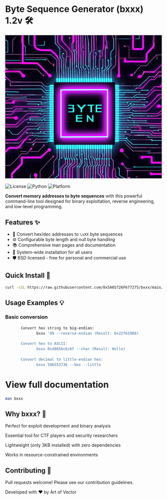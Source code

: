 # Byte Sequence Generator (bxxx) 1.2v 🛠️
![Banner](/image/1.2V.png)

![License](https://img.shields.io/badge/License-MIT-blue)
![Python](https://img.shields.io/badge/Python-3.6+-blue)
![Platform](https://img.shields.io/badge/Platform-Linux%20|%20macOS-lightgrey)

**Convert memory addresses to byte sequences** with this powerful command-line tool designed for binary exploitation, reverse engineering, and low-level programming.
## Features ✨

- 🔢 Convert hex/dec addresses to `\xXX` byte sequences
- ⚙️ Configurable byte length and null byte handling
- 📚 Comprehensive man pages and documentation
- 🐧 System-wide installation for all users
- 🛡️ BSD licensed - free for personal and commercial use

## Quick Install 🚀

```bash
curl -sSL https://raw.githubusercontent.com/0x5A65726F677275/bxxx/main/install.sh | sudo bash
```

## Usage Examples 💡
### Basic conversion
```bash
       Convert hex string to big-endian:
              bxxx '89 --reverse-endian (Result: 0x22f61988)

       Convert hex to ASCII:
              bxxx 0x48656c6c6f --char (Result: Hello)

       Convert decimal to little-endian hex:
              bxxx 586553736 --hex --little
```

# View full documentation
```bash
man bxxx
```
## Why bxxx? 🤔
Perfect for exploit development and binary analysis

Essential tool for CTF players and security researchers

Lightweight (only 3KB installed) with zero dependencies

Works in resource-constrained environments

## Contributing 🤝
Pull requests welcome! Please see our contribution guidelines.

Developed with ❤️ by Art of Vector
